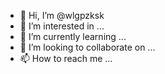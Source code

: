 - 👋 Hi, I’m @wlgpzksk
- 👀 I’m interested in ...
- 🌱 I’m currently learning ...
- 💞️ I’m looking to collaborate on ...
- 📫 How to reach me ...

<!---
wlgpzksk/wlgpzksk is a ✨ special ✨ repository because its `README.md` (this file) appears on your GitHub profile.
You can click the Preview link to take a look at your changes.
--->
